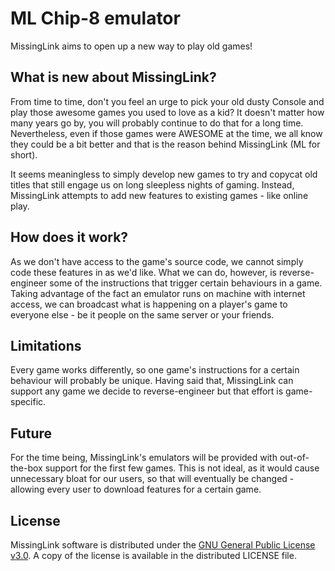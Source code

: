 ML Chip-8 emulator
====

MissingLink aims to open up a new way to play old games!

What is new about MissingLink?
--------

From time to time, don't you feel an urge to pick your old dusty Console and play those awesome games you used to love as a kid? It doesn't matter how many years go by, you will probably continue to do that for a long time. Nevertheless, even if those games were AWESOME at the time, we all know they could be a bit better and that is the reason behind MissingLink (ML for short).

It seems meaningless to simply develop new games to try and copycat old titles that still engage us on long sleepless nights of gaming. Instead, MissingLink attempts to add new features to existing games - like online play.


How does it work?
--------

As we don't have access to the game's source code, we cannot simply code these features in as we'd like. What we can do, however, is reverse-engineer some of the instructions that trigger certain behaviours in a game. Taking advantage of the fact an emulator runs on machine with internet access, we can broadcast what is happening on a player's game to everyone else - be it people on the same server or your friends.


Limitations
--------

Every game works differently, so one game's instructions for a certain behaviour will probably be unique. Having said that, MissingLink can support any game we decide to reverse-engineer but that effort is game-specific.


Future
--------

For the time being, MissingLink's emulators will be provided with out-of-the-box support for the first few games. This is not ideal, as it would cause unnecessary bloat for our users, so that will eventually be changed - allowing every user to download features for a certain game.


License
---------

MissingLink software is distributed under the [GNU General Public License v3.0](https://www.gnu.org/licenses/gpl-3.0.en.html). A copy of the license is available in the distributed LICENSE file.